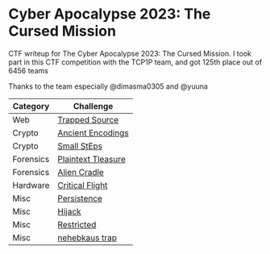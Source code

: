 # Cyber Apocalypse 2023: The Cursed Mission
CTF writeup for The Cyber Apocalypse 2023: The Cursed Mission. I took part in this CTF competition with the TCP1P team, and got 125th place out of 6456 teams

Thanks to the team especially @dimasma0305 and @yuuna

| Category | Challenge |
| --- | --- |
| Web | [Trapped Source](/Cyber%20Apocalypse%202023%20The%20Cursed%20Mission/Trapped%20Source/)
| Crypto | [Ancient Encodings](/Cyber%20Apocalypse%202023%20The%20Cursed%20Mission/Ancient%20Encodings/)
| Crypto | [Small StEps](/Cyber%20Apocalypse%202023%20The%20Cursed%20Mission/Small%20StEps/)
| Forensics | [Plaintext Tleasure](/Cyber%20Apocalypse%202023%20The%20Cursed%20Mission/Plaintext%20Tleasure/)
| Forensics | [Alien Cradle](/Cyber%20Apocalypse%202023%20The%20Cursed%20Mission/Alien%20Cradle/)
| Hardware | [Critical Flight](/Cyber%20Apocalypse%202023%20The%20Cursed%20Mission/Critical%20Flight/)
| Misc | [Persistence](/Cyber%20Apocalypse%202023%20The%20Cursed%20Mission/Persistence/)
| Misc | [Hijack](/Cyber%20Apocalypse%202023%20The%20Cursed%20Mission/Hijack/)
| Misc | [Restricted](/Cyber%20Apocalypse%202023%20The%20Cursed%20Mission/Restricted/)
| Misc | [nehebkaus trap](/Cyber%20Apocalypse%202023%20The%20Cursed%20Mission/nehebkaus%20trap/)